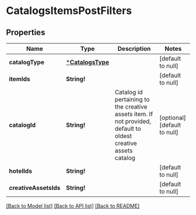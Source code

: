 # CatalogsItemsPostFilters

## Properties
Name | Type | Description | Notes
------------ | ------------- | ------------- | -------------
**catalogType** | [***CatalogsType**](CatalogsType.md) |  | [default to null]
**itemIds** | **String!** |  | [default to null]
**catalogId** | **String!** | Catalog id pertaining to the creative assets item. If not provided, default to oldest creative assets catalog | [optional] [default to null]
**hotelIds** | **String!** |  | [default to null]
**creativeAssetsIds** | **String!** |  | [default to null]

[[Back to Model list]](../README.md#documentation-for-models) [[Back to API list]](../README.md#documentation-for-api-endpoints) [[Back to README]](../README.md)


